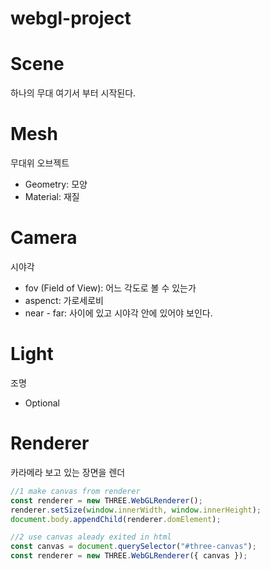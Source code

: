 # webgl-project

# Scene

하나의 무대 여기서 부터 시작된다.

# Mesh

무대위 오브젝트

- Geometry: 모양
- Material: 재질

# Camera

시야각

- fov (Field of View): 어느 각도로 볼 수 있는가
- aspenct: 가로세로비
- near - far: 사이에 있고 시야각 안에 있어야 보인다.

# Light

조명

- Optional

# Renderer

카라메라 보고 있는 장면을 렌더

```js
//1 make canvas from renderer
const renderer = new THREE.WebGLRenderer();
renderer.setSize(window.innerWidth, window.innerHeight);
document.body.appendChild(renderer.domElement);

//2 use canvas aleady exited in html
const canvas = document.querySelector("#three-canvas");
const renderer = new THREE.WebGLRenderer({ canvas });
```
